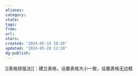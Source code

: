 ```yaml
---
aliases: 
category: 
state: 
tags: 
from: 
url: 
stars: 
created: "2024-05-19 10:26"
updated: "2024-05-28 12:28"
dg-publish: 
---
```

[[表格排版法]]：建立表格，设置表格大小一致，设置表格无边框